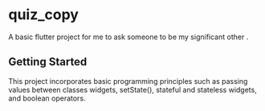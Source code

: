 # quiz_copy

A basic flutter project for me to ask someone to be my significant other .

## Getting Started
This project incorporates basic programming principles such as passing values between classes widgets, setState(), stateful and stateless widgets, and boolean operators.


